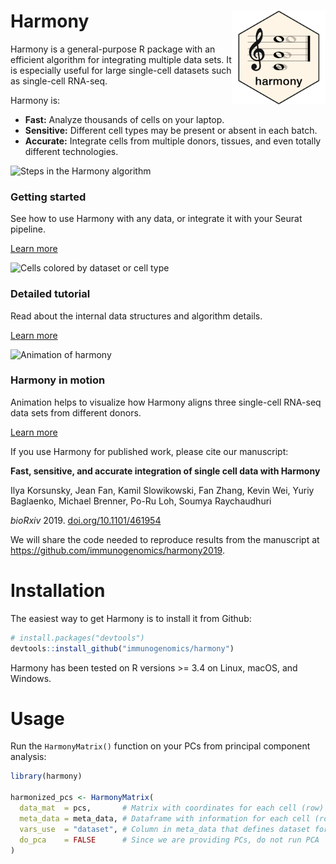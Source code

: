 # Harmony <img src="man/figures/logo.png" align="right" alt="" width="150" />

Harmony is a general-purpose R package with an efficient algorithm for
integrating multiple data sets. It is especially useful for large single-cell
datasets such as single-cell RNA-seq.

Harmony is:

- **Fast:** Analyze thousands of cells on your laptop.
- **Sensitive:** Different cell types may be present or absent in each batch.
- **Accurate:** Integrate cells from multiple donors, tissues, and even totally
  different technologies.

<div class="container-fluid"></div>

<div class="row">

  <div class="col-xs-4">
    <div class="thumbnail">
      <img src="articles/main.jpg" alt="Steps in the Harmony algorithm"">
      <div class="caption">
        <h3>Getting started</h3>
				<p>See how to use Harmony with any data, or integrate it with your Seurat pipeline.</p>
        <p><a href="articles/quickstart.html" class="btn btn-primary" role="button">Learn more</a></p>
      </div>
    </div>
  </div>

  <div class="col-xs-4">
    <div class="thumbnail">
      <img src="articles/advanced.png" alt="Cells colored by dataset or cell type">
      <div class="caption">
        <h3>Detailed tutorial</h3>
				<p>Read about the internal data structures and algorithm details.</p>
        <p><a href="advanced.html" class="btn btn-primary" role="button">Learn more</a></p>
      </div>
    </div>
  </div>

  <div class="col-xs-4">
    <div class="thumbnail">
      <img src="https://i.imgur.com/eAPbMJN.gif" alt="Animation of harmony">
      <div class="caption">
        <h3>Harmony in motion</h3>
				<p>Animation helps to visualize how Harmony aligns three single-cell
				RNA-seq data sets from different donors.</p>
        <p><a href="#" class="btn btn-primary" role="button">Learn more</a></p>
      </div>
    </div>
  </div>

</div>

If you use Harmony for published work, please cite our manuscript:

<div class="well">
<p><b>Fast, sensitive, and accurate integration of single cell data with Harmony</b></p>
<p>Ilya Korsunsky, Jean Fan, Kamil Slowikowski, Fan Zhang, Kevin Wei, Yuriy
Baglaenko, Michael Brenner, Po-Ru Loh, Soumya Raychaudhuri</p>
<p><i>bioRxiv</i> 2019. <a href="https://doi.org/10.1101/461954">doi.org/10.1101/461954</a></p>
</div>

We will share the code needed to reproduce results from the manuscript at
<https://github.com/immunogenomics/harmony2019>. 


# Installation

The easiest way to get Harmony is to install it from Github:

```r
# install.packages("devtools")
devtools::install_github("immunogenomics/harmony")
```

Harmony has been tested on R versions >= 3.4 on Linux, macOS, and Windows.

# Usage

Run the `HarmonyMatrix()` function on your PCs from principal component analysis:

```r
library(harmony)

harmonized_pcs <- HarmonyMatrix(
  data_mat  = pcs,       # Matrix with coordinates for each cell (row) along many PCs (columns)
  meta_data = meta_data, # Dataframe with information for each cell (row)
  vars_use  = "dataset", # Column in meta_data that defines dataset for each cell
  do_pca    = FALSE      # Since we are providing PCs, do not run PCA
)
```

